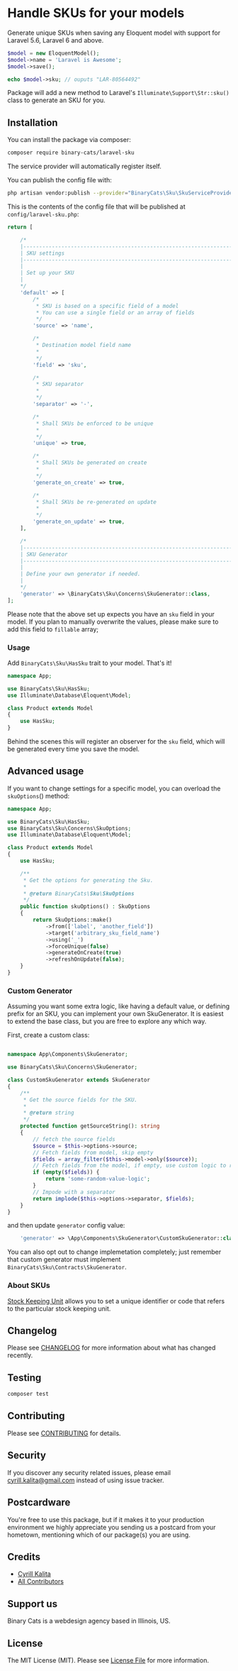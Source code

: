 # Handle SKUs for your models

Generate unique SKUs when saving any Eloquent model with support for Laravel 5.6, Laravel 6 and above.

```php
$model = new EloquentModel();
$model->name = 'Laravel is Awesome';
$model->save();

echo $model->sku; // ouputs "LAR-80564492"
```

Package will add a new method to Laravel's `Illuminate\Support\Str::sku()` class to generate an SKU for you.

## Installation

You can install the package via composer:

```bash
composer require binary-cats/laravel-sku
```

The service provider will automatically register itself.

You can publish the config file with:
```bash
php artisan vendor:publish --provider="BinaryCats\Sku\SkuServiceProvider" --tag="config"
```

This is the contents of the config file that will be published at `config/laravel-sku.php`:

```php
return [

    /*
    |--------------------------------------------------------------------------
    | SKU settings
    |--------------------------------------------------------------------------
    |
    | Set up your SKU
    |
    */
    'default' => [
        /*
         * SKU is based on a specific field of a model
         * You can use a single field or an array of fields
         */
        'source' => 'name',

        /*
         * Destination model field name
         *
         */
        'field' => 'sku',

        /*
         * SKU separator
         *
         */
        'separator' => '-',

        /*
         * Shall SKUs be enforced to be unique
         *
         */
        'unique' => true,

        /*
         * Shall SKUs be generated on create
         *
         */
        'generate_on_create' => true,

        /*
         * Shall SKUs be re-generated on update
         *
         */
        'generate_on_update' => true,
    ],

    /*
    |--------------------------------------------------------------------------
    | SKU Generator
    |--------------------------------------------------------------------------
    |
    | Define your own generator if needed.
    |
    */
    'generator' => \BinaryCats\Sku\Concerns\SkuGenerator::class,
];
```

Please note that the above set up expects you have an `sku` field in your model. If you plan to manually overwrite the values, please make sure to add this field to `fillable` array;

### Usage

Add `BinaryCats\Sku\HasSku` trait to your model. That's it!


```php
namespace App;

use BinaryCats\Sku\HasSku;
use Illuminate\Database\Eloquent\Model;

class Product extends Model
{
    use HasSku;
}
```

Behind the scenes this will register an observer for the `sku` field, which will be generated every time you save the model.

## Advanced usage

If you want to change settings for a specific model, you can overload the `skuOptions`() method:

```php
namespace App;

use BinaryCats\Sku\HasSku;
use BinaryCats\Sku\Concerns\SkuOptions;
use Illuminate\Database\Eloquent\Model;

class Product extends Model
{
    use HasSku;

    /**
     * Get the options for generating the Sku.
     *
     * @return BinaryCats\Sku\SkuOptions
     */
    public function skuOptions() : SkuOptions
    {
        return SkuOptions::make()
            ->from(['label', 'another_field'])
            ->target('arbitrary_sku_field_name')
            ->using('_')
            ->forceUnique(false)
            ->generateOnCreate(true)
            ->refreshOnUpdate(false);
    }
}
```

### Custom Generator

Assuming you want some extra logic, like having a default value, or defining prefix for an SKU,
you can implement your own SkuGenerator. It is easiest to extend the base class, but you are free to explore any which way.

First, create a custom class:

```php

namespace App\Components\SkuGenerator;

use BinaryCats\Sku\Concerns\SkuGenerator;

class CustomSkuGenerator extends SkuGenerator
{
    /**
     * Get the source fields for the SKU.
     *
     * @return string
     */
    protected function getSourceString(): string
    {
        // fetch the source fields
        $source = $this->options->source;
        // Fetch fields from model, skip empty
        $fields = array_filter($this->model->only($source));
        // Fetch fields from the model, if empty, use custom logic to resolve
        if (empty($fields)) {
            return 'some-random-value-logic';
        }
        // Impode with a separator
        return implode($this->options->separator, $fields);
    }
}
```

and then update `generator` config value:

```php
    'generator' => \App\Components\SkuGenerator\CustomSkuGenerator::class,
```

You can also opt out to change implemetation completely;
just remember that custom generator must implement `BinaryCats\Sku\Contracts\SkuGenerator`.

### About SKUs

[Stock Keeping Unit](https://en.wikipedia.org/wiki/Stock_keeping_unit) allows you to set a unique identifier or code that refers to the particular stock keeping unit.

## Changelog

Please see [CHANGELOG](CHANGELOG.md) for more information about what has changed recently.

## Testing

```bash
composer test
```

## Contributing

Please see [CONTRIBUTING](CONTRIBUTING.md) for details.

## Security

If you discover any security related issues, please email cyrill.kalita@gmail.com instead of using issue tracker.

## Postcardware

You're free to use this package, but if it makes it to your production environment we highly appreciate you sending us a postcard from your hometown, mentioning which of our package(s) you are using.

## Credits

- [Cyrill Kalita](https://github.com/binary-cats)
- [All Contributors](../../contributors)

## Support us

Binary Cats is a webdesign agency based in Illinois, US.

## License

The MIT License (MIT). Please see [License File](LICENSE.md) for more information.
